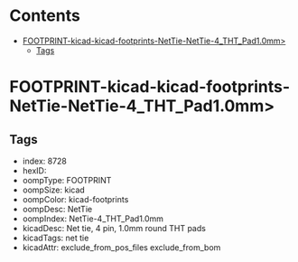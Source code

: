 



Contents
========

* [FOOTPRINT-kicad-kicad-footprints-NetTie-NetTie-4_THT_Pad1.0mm>](#footprint-kicad-kicad-footprints-nettie-nettie-4_tht_pad10mm)
	* [Tags](#tags)

# FOOTPRINT-kicad-kicad-footprints-NetTie-NetTie-4_THT_Pad1.0mm>

## Tags

- index: 8728
- hexID: 
- oompType: FOOTPRINT
- oompSize: kicad
- oompColor: kicad-footprints
- oompDesc: NetTie
- oompIndex: NetTie-4_THT_Pad1.0mm
- kicadDesc: Net tie, 4 pin, 1.0mm round THT pads
- kicadTags: net tie
- kicadAttr: exclude_from_pos_files exclude_from_bom
